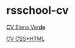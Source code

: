 # rsschool-cv


[CV Elena Verde](https://VerdeVelena.github.io/rsschool-cv/cv)


[CV CSS+HTML](https://VerdeVelena.github.io/rsschool-cv/)

